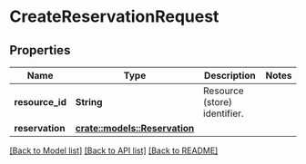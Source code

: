 # CreateReservationRequest

## Properties

Name | Type | Description | Notes
------------ | ------------- | ------------- | -------------
**resource_id** | **String** | Resource (store) identifier. | 
**reservation** | [**crate::models::Reservation**](Reservation.md) |  | 

[[Back to Model list]](../README.md#documentation-for-models) [[Back to API list]](../README.md#documentation-for-api-endpoints) [[Back to README]](../README.md)


